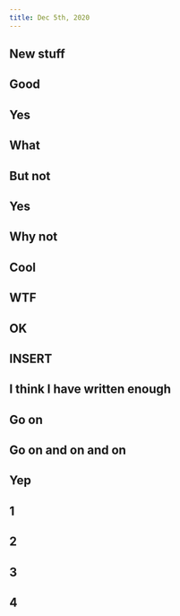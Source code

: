 ```yaml
---
title: Dec 5th, 2020
---
```


## New stuff
## Good
## Yes
## What
## But not
## Yes
## Why not
## Cool
## WTF
## OK
## INSERT
## I think I have written enough
## Go on
## Go on and on and on
## Yep
## 1
## 2
## 3
## 4
##
